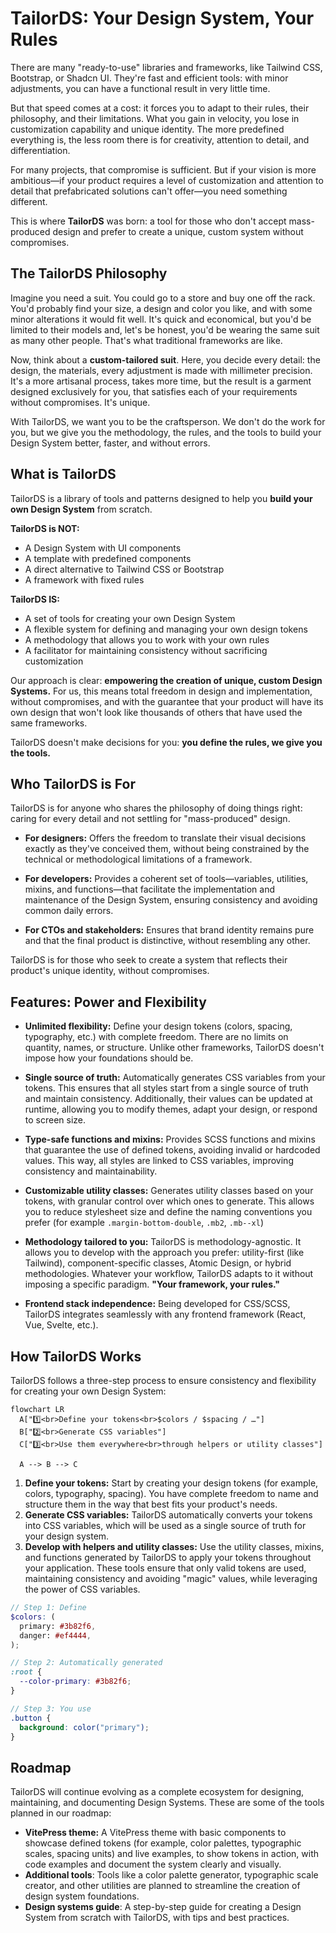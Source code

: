 # TailorDS: Your Design System, Your Rules

There are many "ready-to-use" libraries and frameworks, like Tailwind CSS, Bootstrap, or Shadcn UI. They're fast and efficient tools: with minor adjustments, you can have a functional result in very little time.

But that speed comes at a cost: it forces you to adapt to their rules, their philosophy, and their limitations. What you gain in velocity, you lose in customization capability and unique identity. The more predefined everything is, the less room there is for creativity, attention to detail, and differentiation.

For many projects, that compromise is sufficient. But if your vision is more ambitious—if your product requires a level of customization and attention to detail that prefabricated solutions can't offer—you need something different.

This is where **TailorDS** was born: a tool for those who don't accept mass-produced design and prefer to create a unique, custom system without compromises.

## The TailorDS Philosophy

Imagine you need a suit. You could go to a store and buy one off the rack. You'd probably find your size, a design and color you like, and with some minor alterations it would fit well. It's quick and economical, but you'd be limited to their models and, let's be honest, you'd be wearing the same suit as many other people. That's what traditional frameworks are like.

Now, think about a **custom-tailored suit**. Here, you decide every detail: the design, the materials, every adjustment is made with millimeter precision. It's a more artisanal process, takes more time, but the result is a garment designed exclusively for you, that satisfies each of your requirements without compromises. It's unique.

With TailorDS, we want you to be the craftsperson. We don't do the work for you, but we give you the methodology, the rules, and the tools to build your Design System better, faster, and without errors.

## What is TailorDS

TailorDS is a library of tools and patterns designed to help you **build your own Design System** from scratch.

**TailorDS is NOT:**

- A Design System with UI components
- A template with predefined components
- A direct alternative to Tailwind CSS or Bootstrap
- A framework with fixed rules

**TailorDS IS:**

- A set of tools for creating your own Design System
- A flexible system for defining and managing your own design tokens
- A methodology that allows you to work with your own rules
- A facilitator for maintaining consistency without sacrificing customization

Our approach is clear: **empowering the creation of unique, custom Design Systems.** For us, this means total freedom in design and implementation, without compromises, and with the guarantee that your product will have its own design that won't look like thousands of others that have used the same frameworks.

TailorDS doesn't make decisions for you: **you define the rules, we give you the tools.**

## Who TailorDS is For

TailorDS is for anyone who shares the philosophy of doing things right: caring for every detail and not settling for "mass-produced" design.

- **For designers:** Offers the freedom to translate their visual decisions exactly as they've conceived them, without being constrained by the technical or methodological limitations of a framework.

- **For developers:** Provides a coherent set of tools—variables, utilities, mixins, and functions—that facilitate the implementation and maintenance of the Design System, ensuring consistency and avoiding common daily errors.

- **For CTOs and stakeholders:** Ensures that brand identity remains pure and that the final product is distinctive, without resembling any other.

TailorDS is for those who seek to create a system that reflects their product's unique identity, without compromises.

## Features: Power and Flexibility

- **Unlimited flexibility:** Define your design tokens (colors, spacing, typography, etc.) with complete freedom. There are no limits on quantity, names, or structure. Unlike other frameworks, TailorDS doesn't impose how your foundations should be.

- **Single source of truth:** Automatically generates CSS variables from your tokens. This ensures that all styles start from a single source of truth and maintain consistency. Additionally, their values can be updated at runtime, allowing you to modify themes, adapt your design, or respond to screen size.

- **Type-safe functions and mixins:** Provides SCSS functions and mixins that guarantee the use of defined tokens, avoiding invalid or hardcoded values. This way, all styles are linked to CSS variables, improving consistency and maintainability.

- **Customizable utility classes:** Generates utility classes based on your tokens, with granular control over which ones to generate. This allows you to reduce stylesheet size and define the naming conventions you prefer (for example `.margin-bottom-double`, `.mb2`, `.mb--xl`)

- **Methodology tailored to you:** TailorDS is methodology-agnostic. It allows you to develop with the approach you prefer: utility-first (like Tailwind), component-specific classes, Atomic Design, or hybrid methodologies. Whatever your workflow, TailorDS adapts to it without imposing a specific paradigm. **"Your framework, your rules."**

- **Frontend stack independence:** Being developed for CSS/SCSS, TailorDS integrates seamlessly with any frontend framework (React, Vue, Svelte, etc.).

## How TailorDS Works

TailorDS follows a three-step process to ensure consistency and flexibility for creating your own Design System:

```mermaid
flowchart LR
  A["1️⃣<br>Define your tokens<br>$colors / $spacing / …"]
  B["2️⃣<br>Generate CSS variables"]
  C["3️⃣<br>Use them everywhere<br>through helpers or utility classes"]

  A --> B --> C
```

1. **Define your tokens:** Start by creating your design tokens (for example, colors, typography, spacing). You have complete freedom to name and structure them in the way that best fits your product's needs.
2. **Generate CSS variables:** TailorDS automatically converts your tokens into CSS variables, which will be used as a single source of truth for your design system.
3. **Develop with helpers and utility classes:** Use the utility classes, mixins, and functions generated by TailorDS to apply your tokens throughout your application. These tools ensure that only valid tokens are used, maintaining consistency and avoiding "magic" values, while leveraging the power of CSS variables.

```scss
// Step 1: Define
$colors: (
  primary: #3b82f6,
  danger: #ef4444,
);

// Step 2: Automatically generated
:root {
  --color-primary: #3b82f6;
}

// Step 3: You use
.button {
  background: color("primary");
}
```

## Roadmap

TailorDS will continue evolving as a complete ecosystem for designing, maintaining, and documenting Design Systems. These are some of the tools planned in our roadmap:

- **VitePress theme:** A VitePress theme with basic components to showcase defined tokens (for example, color palettes, typographic scales, spacing units) and live examples, to show tokens in action, with code examples and document the system clearly and visually.
- **Additional tools**: Tools like a color palette generator, typographic scale creator, and other utilities are planned to streamline the creation of design system foundations.
- **Design systems guide**: A step-by-step guide for creating a Design System from scratch with TailorDS, with tips and best practices.
